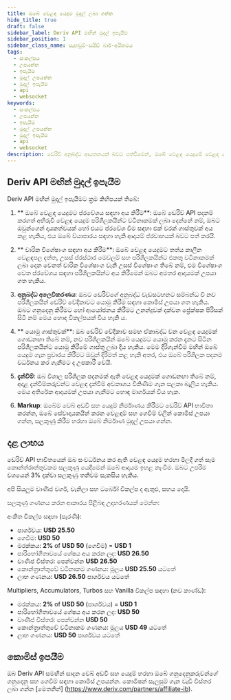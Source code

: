 ```yaml
---
title: ඔබේ වෙළඳ යෙදුම මුදල් ලබා ගන්න
hide_title: true
draft: false
sidebar_label: Deriv API මඟින් මුදල් ඉපැයීම
sidebar_position: 1
sidebar_class_name: සැඟවුම්-සයිඩ් බාර්-අයිතමය
tags:
  - සංකල්පය
  - උපයන්න
  - ඉපැයීම
  - මුදල් උපයන්න
  - මුදල් ඉපැයීම
  - api
  - websocket
keywords:
  - සංකල්පය
  - උපයන්න
  - ඉපැයීම
  - මුදල් උපයන්න
  - මුදල් ඉපැයීම
  - api
  - websocket
description: ඩෙරිව් අනුබද්ධ ආයතනයක් බවට පත්වීමෙන්, ඔබේ වෙළඳ යෙදුමේ වෙළඳ යෙදුමේ ප්රචාරණය කිරීමෙන් හෝ වාරික විශේෂාංග ලබා දීමෙන් ඩෙරිව් ඒපීඅයි මුදල් උපයා ගන්නේ කෙසේදැයි සොයා බලන්න.
---
```


## Deriv API මඟින් මුදල් ඉපැයීම

Deriv API මඟින් මුදල් ඉපැයීමට ක්‍රම කිහිපයක් තිබේ:

1. \*\* ඔබේ වෙළඳ යෙදුමට ප්රවේශය සඳහා අය කිරීම\*\*: ඔබේ ඩෙරිව් API පදනම් කරගත් අභිරුචි වෙළඳ යෙදුම පරිශීලකයින්ට වටිනාකමක් ලබා දෙන්නේ නම්, ඔබට ඔවුන්ගෙන් දායකත්වයක් හෝ එයට ප්රවේශ වීම සඳහා එක් වරක් ගාස්තුවක් අය කළ හැකිය, එය ඔබේ ව්යාපාරය සඳහා හැකි ආදායම් ප්රවාහයක් බවට පත් කරයි.

2. \*\* වාරික විශේෂාංග සඳහා අය කිරීම\*\*: ඔබේ වෙළඳ යෙදුමට තත්ය කාලීන වෙළඳපල දත්ත, උසස් ප්රස්ථාර මෙවලම් සහ පරිශීලකයින්ට එකතු වටිනාකමක් ලබා දෙන වෙනත් වාරික විශේෂාංග වැනි උසස් විශේෂාංග තිබේ නම්, එම විශේෂාංග වෙත ප්රවේශය සඳහා පරිශීලකයින්ට අය කිරීමෙන් ඔබට අමතර ආදායමක් උපයා ගත හැකිය.

3. **අනුබද්ධ අලෙවිකරණය**: ඔබට ඩෙරිව්ගේ අනුබද්ධ වැඩසටහනට සම්බන්ධ වී නව පරිශීලකයින් ඩෙරිව් වේදිකාවට යොමු කිරීම සඳහා කොමිස් උපයා ගත හැකිය. ඔබට ගනුදෙනු කිරීමට හෝ ආයෝජනය කිරීමට උනන්දුවක් දක්වන ප්‍රේක්ෂක පිරිසක් සිටී නම් මෙය හොඳ විකල්පයක් විය හැකි ය.

4. \*\* යොමු ගාස්තුවක්\*\*: ඔබ ඩෙරිව් වේදිකාව සමඟ ඒකාබද්ධ වන වෙළඳ යෙදුමක් ගොඩනඟා තිබේ නම්, නව පරිශීලකයින් ඔබේ යෙදුමට යොමු කරන දැනට සිටින පරිශීලකයින්ට යොමු කිරීමේ ගාස්තු ලබා දිය හැකිය. මෙම දිරිගැන්වීම මඟින් ඔබේ යෙදුම ගැන ප්‍රචාරය කිරීමට ඔවුන් දිරිමත් කළ හැකි අතර, එය ඔබේ පරිශීලක පදනම වර්ධනය කර ගැනීමට ද උපකාරී වෙයි.

5. **දැන්වීම්**: ඔබ විශාල පරිශීලක පදනමක් ඇති වෙළඳ යෙදුමක් ගොඩනඟා තිබේ නම්, අදාළ දැන්වීම්කරුවන්ට වෙළඳ දැන්වීම් අවකාශය විකිණීම ගැන සලකා බැලිය හැකිය. මෙය අතිරේක ආදායමක් උපයා ගැනීමට හොඳ මාර්ගයක් විය හැක.

6. **Markup**: ඔබේම වෙබ් අඩවි සහ යෙදුම් නිර්මාණය කිරීමට ඩෙරිව් API භාවිතා කරන්න, ඔබේ සේවාදායකයින් කරන වෙළඳාම් සහ ගෙවීම් වලින් කොමිස් උපයා ගන්න, සලකුණු කිරීම හරහා ඔබේ නිර්මාණ මුදල් උපයා ගන්න.

## දළ ලාභය

ඩෙරිව් API භාවිතයෙන් ඔබ සංවර්ධනය කර ඇති වෙළඳ යෙදුම හරහා මිලදී ගත් සෑම කොන්ත්රාත්තුවකම සලකුණු යෙදීමෙන් ඔබේ ආදායම ඉහළ නැංවීම. ඔබට උපරිම වශයෙන් 3% දක්වා සලකුණු තනිවම සැකසිය හැකිය.

අපි සියලුම වාණිජ වර්ග, වැනිලා සහ ටර්බෝ විකල්ප ද ඇතුළු, සහය දෙයි.

සලකුණු ගණනය කරන ආකාරය පිළිබඳ උදාහරණයක් මෙන්න:

අංකිත විකල්ප සඳහා (පැරණි):

- පාර්ශවය: **USD 25.50**
- ගෙවීම: **USD 50**
- මරක්කය: **2%** of **USD 50** (ගෙවීම) = **USD 1**
- පාරිභෝගීතාවයේ ශේෂය අය කරන ලද: **USD 26.50**
- වාණිජ විස්තර: පෙන්වන්න **USD 26.50**
- කොන්ත්‍රාත්තුවේ වටිනාකම ගණනය: මූලය **USD 25.50** යටතේ
- ලාභ ගණනය: **USD 26.50** පාර්ශවය යටතේ

Multipliers, Accumulators, Turbos සහ Vanilla විකල්ප සඳහා (නව කාණ්ඩ):

- මරක්කය: **2%** of **USD 50** (පාර්ශවය) = **USD 1**
- පාරිභෝගීතාවයේ ශේෂය අය කරන ලද: **USD 50**
- වාණිජ විස්තර: පෙන්වන්න **USD 50**
- කොන්ත්‍රාත්තුවේ වටිනාකම ගණනය: මූලය **USD 49** යටතේ
- ලාභ ගණනය: **USD 50** පාර්ශවය යටතේ

## කොමිස් ඉපයීම

ඔබ Deriv API සමඟින් සාදන වෙබ් අඩවි සහ යෙදුම් හරහා ඔබේ ගනුදෙනුකරුවන්ගේ ගනුදෙනු සහ ගෙවීම් සඳහා කොමිස් උපයන්න. කොමිෂන් සැලසුම් ගැන වැඩි විස්තර ලබා ගන්න [මෙතනින්] (https://www.deriv.com/partners/affiliate-ib).
